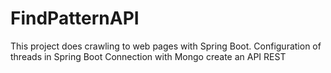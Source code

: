 # FindPatternAPI

This project does crawling to web pages with Spring Boot.
Configuration of threads in Spring Boot
Connection with Mongo
create an API REST

